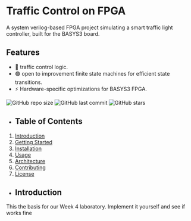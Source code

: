 # Traffic Control on FPGA
A system verilog-based FPGA project simulating a smart traffic light controller, built for the BASYS3 board.
## Features
- 🚥  traffic control logic.
- 🟢 open to improvement finite state machines for efficient state transitions.
- ⚡ Hardware-specific optimizations for BASYS3 FPGA.

![GitHub repo size](https://img.shields.io/github/repo-size/gambablue/traffic)
![GitHub last commit](https://img.shields.io/github/last-commit/repo-size/gambablue/traffic)
![GitHub stars](https://img.shields.io/github/stars/gambablue/traffic/repo?style=social)

- ## Table of Contents
1. [Introduction](#introduction)
2. [Getting Started](#getting-started)
3. [Installation](#installation)
4. [Usage](#usage)
5. [Architecture](#architecture)
6. [Contributing](#contributing)
7. [License](#license)

- ## Introduction 
This the basis for our Week 4 laboratory. Implement it yourself and see if works fine
